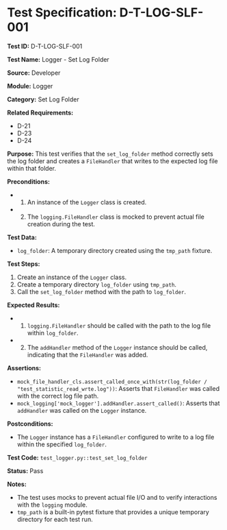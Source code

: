 # Test Specification: D-T-LOG-SLF-001

**Test ID:** D-T-LOG-SLF-001

**Test Name:** Logger - Set Log Folder

**Source:** Developer

**Module:** Logger

**Category:** Set Log Folder

**Related Requirements:**

*   D-21
*   D-23
*   D-24

**Purpose:**
This test verifies that the `set_log_folder` method correctly sets the log folder and creates a `FileHandler` that writes to the expected log file within that folder.

**Preconditions:**

*   1) An instance of the `Logger` class is created.
*   2) The `logging.FileHandler` class is mocked to prevent actual file creation during the test.

**Test Data:**

*   `log_folder`: A temporary directory created using the `tmp_path` fixture.

**Test Steps:**

1.  Create an instance of the `Logger` class.
2.  Create a temporary directory `log_folder` using `tmp_path`.
3.  Call the `set_log_folder` method with the path to `log_folder`.

**Expected Results:**

*   1) `logging.FileHandler` should be called with the path to the log file within `log_folder`.
*   2) The `addHandler` method of the `Logger` instance should be called, indicating that the `FileHandler` was added.

**Assertions:**

*   `mock_file_handler_cls.assert_called_once_with(str(log_folder / "test_statistic_read_wrte.log"))`: Asserts that `FileHandler` was called with the correct log file path.
*   `mock_logging['mock_logger'].addHandler.assert_called()`: Asserts that `addHandler` was called on the `Logger` instance.

**Postconditions:**

*   The `Logger` instance has a `FileHandler` configured to write to a log file within the specified `log_folder`.

**Test Code:** `test_logger.py::test_set_log_folder`

**Status:** Pass

**Notes:**

*   The test uses mocks to prevent actual file I/O and to verify interactions with the `logging` module.
*   `tmp_path` is a built-in pytest fixture that provides a unique temporary directory for each test run.
